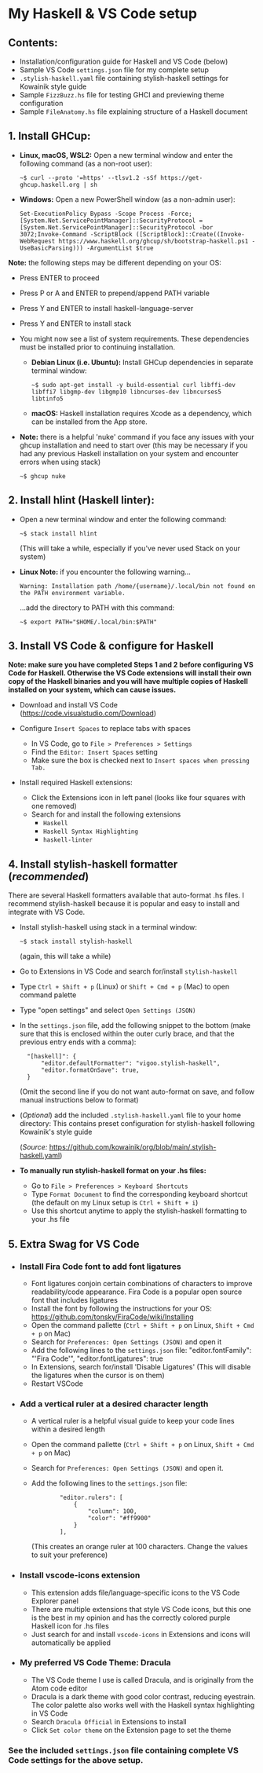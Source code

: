 # My Haskell & VS Code setup

## Contents:
- Installation/configuration guide for Haskell and VS Code (below)
- Sample VS Code `settings.json` file for my complete setup
- `.stylish-haskell.yaml` file containing stylish-haskell settings for Kowainik style guide
- Sample `FizzBuzz.hs` file for testing GHCI and previewing theme configuration
- Sample `FileAnatomy.hs` file explaining structure of a Haskell document

## 1. Install GHCup:

- **Linux, macOS, WSL2:** Open a new terminal window and enter the following command (as a non-root user):

  `~$ curl --proto '=https' --tlsv1.2 -sSf https://get-ghcup.haskell.org | sh`

- **Windows:** Open a new PowerShell window (as a non-admin user):

  `Set-ExecutionPolicy Bypass -Scope Process -Force;[System.Net.ServicePointManager]::SecurityProtocol = [System.Net.ServicePointManager]::SecurityProtocol -bor 3072;Invoke-Command -ScriptBlock ([ScriptBlock]::Create((Invoke-WebRequest https://www.haskell.org/ghcup/sh/bootstrap-haskell.ps1 -UseBasicParsing))) -ArgumentList $true`

**Note:** the following steps may be different depending on your OS:
- Press ENTER to proceed
- Press P or A and ENTER to prepend/append PATH variable
- Press Y and ENTER to install haskell-language-server
- Press Y and ENTER to install stack

- You might now see a list of system requirements. These dependencies must be installed prior to continuing installation.
    - **Debian Linux (i.e. Ubuntu):** Install GHCup dependencies in separate terminal window:

      `~$ sudo apt-get install -y build-essential curl libffi-dev libffi7 libgmp-dev libgmp10 libncurses-dev libncurses5 libtinfo5`

    - **macOS:** Haskell installation requires Xcode as a dependency, which can be installed from the App store.

- **Note:** there is a helpful 'nuke' command if you face any issues with your ghcup installation and need to start over (this may be necessary if you had any previous Haskell installation on your system and encounter errors when using stack)

  `~$ ghcup nuke`


## 2. Install hlint (Haskell linter):

- Open a new terminal window and enter the following command:

  `~$ stack install hlint`

  (This will take a while, especially if you've never used Stack on your system)

- **Linux Note:** if you encounter the following warning...

  `Warning: Installation path /home/{username}/.local/bin not found on the PATH environment variable.`

  ...add the directory to PATH with this command:

  `~$ export PATH="$HOME/.local/bin:$PATH"`


## 3. Install VS Code & configure for Haskell
**Note: make sure you have completed Steps 1 and 2 before configuring VS Code for Haskell. Otherwise the VS Code extensions will install their own copy of the Haskell binaries and you will have multiple copies of Haskell installed on your system, which can cause issues.**

- Download and install VS Code (https://code.visualstudio.com/Download)

- Configure `Insert Spaces` to replace tabs with spaces
  - In VS Code, go to `File > Preferences > Settings`
  - Find the `Editor: Insert Spaces` setting
  - Make sure the box is checked next to `Insert spaces when pressing Tab.`

- Install required Haskell extensions:
  - Click the Extensions icon in left panel (looks like four squares with one removed)
  - Search for and install the following extensions
    * `Haskell`
    * `Haskell Syntax Highlighting`
    * `haskell-linter`

## 4. Install stylish-haskell formatter (*recommended*)
There are several Haskell formatters available that auto-format .hs files. I recommend stylish-haskell because it is popular and easy to install and integrate with VS Code.

- Install stylish-haskell using stack in a terminal window:

  `~$ stack install stylish-haskell`

  (again, this will take a while)

- Go to Extensions in VS Code and search for/install `stylish-haskell`
- Type `Ctrl + Shift + p` (Linux) or `Shift + Cmd + p` (Mac) to open command palette
- Type "open settings" and select `Open Settings (JSON)`
- In the `settings.json` file, add the following snippet to the bottom
  (make sure that this is enclosed within the outer curly brace, and that the previous entry ends with a comma):

        "[haskell]": {
            "editor.defaultFormatter": "vigoo.stylish-haskell",
            "editor.formatOnSave": true,
        }
     (Omit the second line if you do not want auto-format on save, and follow manual instructions below to format)

- (*Optional*) add the included `.stylish-haskell.yaml` file to your home directory:
    This contains preset configuration for stylish-haskell following Kowainik's
    style guide

    (*Source:* https://github.com/kowainik/org/blob/main/.stylish-haskell.yaml)

- **To manually run stylish-haskell format on your .hs files:**
  - Go to `File > Preferences > Keyboard Shortcuts`
  - Type `Format Document` to find the corresponding keyboard shortcut
    (the default on my Linux setup is `Ctrl + Shift + i`)
  - Use this shortcut anytime to apply the stylish-haskell formatting to your .hs file


## 5. Extra Swag for VS Code
- ### Install Fira Code font to add font ligatures
  - Font ligatures conjoin certain combinations of characters to improve readability/code appearance. Fira Code is a popular open source font that includes ligatures
  - Install the font by following the instructions for your OS: https://github.com/tonsky/FiraCode/wiki/Installing
  - Open the command pallette (`Ctrl + Shift + p` on Linux, `Shift + Cmd + p` on Mac)
  - Search for `Preferences: Open Settings (JSON)` and open it
  - Add the following lines to the `settings.json` file:
      "editor.fontFamily": "'Fira Code'",
      "editor.fontLigatures": true
  - In Extensions, search for/install 'Disable Ligatures'
          (This will disable the ligatures when the cursor is on them)
  - Restart VSCode

- ### Add a vertical ruler at a desired character length
  - A vertical ruler is a helpful visual guide to keep your code lines within a desired length
  - Open the command pallette (`Ctrl + Shift + p` on Linux, `Shift + Cmd + p` on Mac)
  - Search for `Preferences: Open Settings (JSON)` and open it.
  - Add the following lines to the `settings.json` file:

                "editor.rulers": [
                    {
                        "column": 100,
                        "color": "#ff9900"
                    }
                ],

    (This creates an orange ruler at 100 characters. Change the values to suit your preference)

- ### Install vscode-icons extension
  - This extension adds file/language-specific icons to the VS Code Explorer panel
  - There are multiple extensions that style VS Code icons, but this one is the best in my opinion and has the correctly colored purple Haskell icon for .hs files
  - Just search for and install `vscode-icons` in Extensions and icons will automatically be applied

- ### My preferred VS Code Theme: Dracula
  - The VS Code theme I use is called Dracula, and is originally from the Atom code editor
  - Dracula is a dark theme with good color contrast, reducing eyestrain. The color palette also works well with the Haskell syntax highlighting in VS Code
  - Search `Dracula Official` in Extensions to install
  - Click `Set color theme` on the Extension page to set the theme

### See the included `settings.json` file containing complete VS Code settings for the above setup.